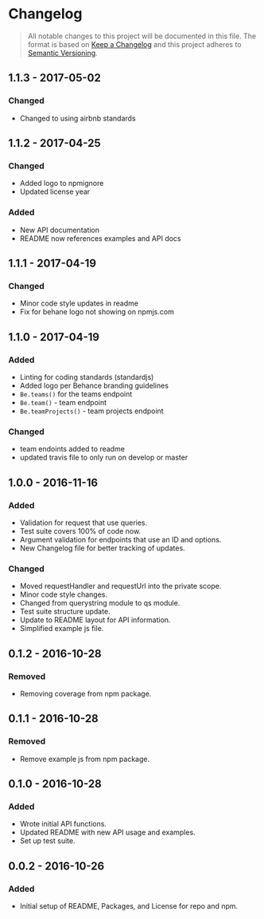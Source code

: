 # Changelog
> All notable changes to this project will be documented in this file. The format is based on [Keep a Changelog](http://keepachangelog.com/) and this project adheres to [Semantic Versioning](http://semver.org/).

## 1.1.3 - 2017-05-02
### Changed
* Changed to using airbnb standards

## 1.1.2 - 2017-04-25
### Changed
* Added logo to npmignore
* Updated license year

### Added
* New API documentation
* README now references examples and API docs

## 1.1.1 - 2017-04-19
### Changed
* Minor code style updates in readme
* Fix for behane logo not showing on npmjs.com

## 1.1.0 - 2017-04-19
### Added
* Linting for coding standards (standardjs)
* Added logo per Behance branding guidelines
* `Be.teams()` for the teams endpoint
* `Be.team()` - team endpoint
* `Be.teamProjects()` - team projects endpoint

### Changed
* team endoints added to readme
* updated travis file to only run on develop or master

## 1.0.0 - 2016-11-16
### Added
* Validation for request that use queries.
* Test suite covers 100% of code now.
* Argument validation for endpoints that use an ID and options.
* New Changelog file for better tracking of updates.

### Changed
* Moved requestHandler and requestUrl into the private scope.
* Minor code style changes.
* Changed from querystring module to qs module.
* Test suite structure update.
* Update to README layout for API information.
* Simplified example js file.

## 0.1.2 - 2016-10-28
### Removed
* Removing coverage from npm package.

## 0.1.1 - 2016-10-28
### Removed
* Remove example js from npm package.

## 0.1.0 - 2016-10-28
### Added
* Wrote initial API functions.
* Updated README with new API usage and examples.
* Set up test suite.

## 0.0.2 - 2016-10-26
### Added
* Initial setup of README, Packages, and License for repo and npm.